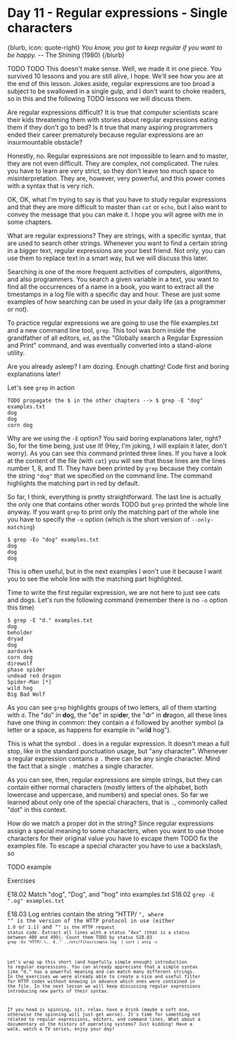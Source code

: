 # Day 11 - Regular expressions - Single characters

{blurb, icon: quote-right}
_You know, you got to keep regular if you want to be happy._
-- The Shining (1980)
{/blurb}

TODO TODO This doesn't make sense. Well, we made it in one piece. You survived 10 lessons and you are still alive, I hope. We'll see how you are at the end of this lesson. Jokes aside, regular expressions are too broad a subject to be swallowed in a single gulp, and I don't want to choke readers, so in this and the following TODO lessons we will discuss them.

Are regular expressions difficult? It is true that computer scientists scare their kids threatening them with stories about regular expressions eating them if they don't go to bed? Is it true that many aspiring programmers ended their career prematurely because regular expressions are an insurmountable obstacle?

Honestly, no. Regular expressions are not impossible to learn and to master, they are not even difficult. They are complex, not complicated. The rules you have to learn are very strict, so they don't leave too much space to misinterpretation. They are, however, very powerful, and this power comes with a syntax that is very rich.

OK, OK, what I'm trying to say is that you have to study regular expressions and that they are more difficult to master than `cat` or `echo`, but I also want to convey the message that you can make it. I hope you will agree with me in some chapters.

What are regular expressions? They are strings, with a specific syntax, that are used to search other strings. Whenever you want to find a certain string in a bigger text, regular expressions are your best friend. Not only, you can use them to replace text in a smart way, but we will discuss this later.

Searching is one of the more frequent activities of computers, algorithms, and also programmers. You search a given variable in a text, you want to find all the occurrences of a name in a book, you want to extract all the timestamps in a log file with a specific day and hour. These are just some examples of how searching can be used in your daily life (as a programmer or not).

To practice regular expressions we are going to use the file examples.txt and a new command line tool, `grep`. This tool was born inside the grandfather of all editors, `ed`, as the "Globally search a Regular Expression and Print" command, and was eventually converted into a stand-alone utility.

Are you already asleep? I am dozing. Enough chatting! Code first and boring explanations later!

Let's see `grep` in action

```
TODO propagate the $ in the other chapters --> $ grep -E "dog" examples.txt
dog
dog
corn dog
```

Why are we using the `-E` option? You said boring explanations later, right? So, for the time being, just use it! (Hey, I'm joking, I will explain it later, don't worry). As you can see this command printed three lines. If you have a look at the content of the file (with `cat`) you will see that those lines are the lines number 1, 8, and 11. They have been printed by `grep` because they contain the string `"dog"` that we specified on the command line. The command highlights the matching part in red by default.

So far, I think, everything is pretty straightforward. The last line is actually the only one that contains other words TODO but `grep` printed the whole line anyway. If you want `grep` to print only the matching part of the whole line you have to specify the `-o` option (which is the short version of `--only-matching`)

```
$ grep -Eo "dog" examples.txt
dog
dog
dog
```

This is often useful, but in the next examples I won't use it because I want you to see the whole line with the matching part highlighted.

Time to write the first regular expression, we are not here to just see cats and dogs. Let's run the following command (remember there is no `-o` option this time)

```
$ grep -E "d." examples.txt
dog
beholder
dryad
dog
aardvark
corn dog
direwolf
phase spider
undead red dragon
Spider-Man [*]
wild hog
Big Bad Wolf
```

As you can see `grep` highlights groups of two letters, all of them starting with `d`. The "do" in **do**g, the "de" in spi**de**r, the "dr" in **dr**agon, all these lines have one thing in common: they contain a `d` followed by another symbol (a letter or a space, as happens for example in "wil**d** hog").

This is what the symbol `.` does in a regular expression. It doesn't mean a full stop, like in the standard punctuation usage, but "any character". Whenever a regular expression contains a `.` there can be any single character. Mind the fact that a single `.` matches a single character.

As you can see, then, regular expressions are simple strings, but they can contain either normal characters (mostly letters of the alphabet, both lowercase and uppercase, and numbers) and special ones. So far we learned about only one of the special characters, that is `.`, commonly called "dot" in this context.

How do we match a proper dot in the string? Since regular expressions assign a special meaning to some characters, when you want to use those characters for their original value you have to escape them TODO fix the examples file. To escape a special character you have to use a backslash, so 

TODO example

Exercises

E18.02 Match "dog", "Dog", and "hog" into examples.txt
S18.02 `grep -E ".og" examples.txt`

E18.03 Log entries contain the string "HTTP/<version> <code>", where "<version>" is the version of the HTTP protocol in use (either `1.0` or `1.1`) and "<code>" is the HTTP request status code. Extract all lines with a status "4xx" (that is a status between 400 and 499). Count them TODO by status
S18.03 `grep -Eo "HTTP/.\.. 4.." ../etc/files/simple.log  | sort | uniq -c`

Let's wrap up this short (and hopefully simple enough) introduction to regular expressions. You can already appreciate that a simple syntax like "d." has a powerful meaning and can match many different strings. In the exercises we were already able to create a nice and useful filter for HTTP codes without knowing in advance which ones were contained in the file. In the next lesson we will keep discussing regular expressions introducing new parts of their syntax.

If you head is spinning, sit, relax, have a drink (maybe a soft one, otherwise the spinning will just get worse). It's time for something not related to regular expressions, editors, and command lines. What about a documentary on the history of operating systems? Just kidding! Have a walk, watch a TV series, enjoy your day!